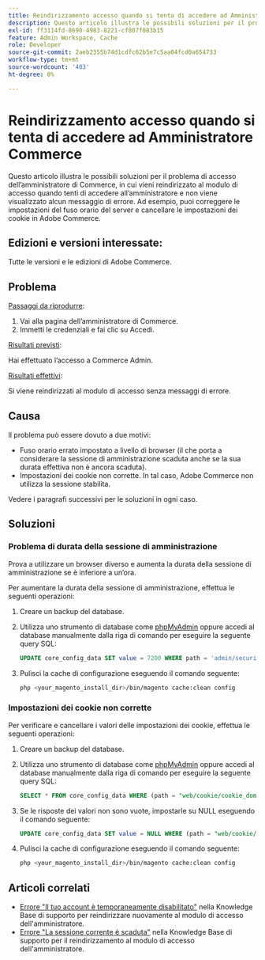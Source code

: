 ```yaml
---
title: Reindirizzamento accesso quando si tenta di accedere ad Amministratore Commerce
description: Questo articolo illustra le possibili soluzioni per il problema di accesso dell’amministratore di Commerce, in cui vieni reindirizzato al modulo di accesso quando tenti di accedere all’amministratore e non viene visualizzato alcun messaggio di errore. Ad esempio, puoi correggere le impostazioni del fuso orario del server e cancellare le impostazioni dei cookie in Adobe Commerce.
exl-id: ff3114fd-8690-4983-8221-cf807f083b15
feature: Admin Workspace, Cache
role: Developer
source-git-commit: 2aeb2355b74d1cdfc62b5e7c5aa04fcd0a654733
workflow-type: tm+mt
source-wordcount: '403'
ht-degree: 0%

---
```


# Reindirizzamento accesso quando si tenta di accedere ad Amministratore Commerce

Questo articolo illustra le possibili soluzioni per il problema di accesso dell’amministratore di Commerce, in cui vieni reindirizzato al modulo di accesso quando tenti di accedere all’amministratore e non viene visualizzato alcun messaggio di errore. Ad esempio, puoi correggere le impostazioni del fuso orario del server e cancellare le impostazioni dei cookie in Adobe Commerce.

## Edizioni e versioni interessate:

Tutte le versioni e le edizioni di Adobe Commerce.

## Problema

<u>Passaggi da riprodurre</u>:

1. Vai alla pagina dell’amministratore di Commerce.
1. Immetti le credenziali e fai clic su Accedi.

<u>Risultati previsti</u>:

Hai effettuato l’accesso a Commerce Admin.

<u>Risultati effettivi</u>:

Si viene reindirizzati al modulo di accesso senza messaggi di errore.

## Causa

Il problema può essere dovuto a due motivi:

* Fuso orario errato impostato a livello di browser (il che porta a considerare la sessione di amministrazione scaduta anche se la sua durata effettiva non è ancora scaduta).
* Impostazioni dei cookie non corrette. In tal caso, Adobe Commerce non utilizza la sessione stabilita.

Vedere i paragrafi successivi per le soluzioni in ogni caso.

## Soluzioni

### Problema di durata della sessione di amministrazione

Prova a utilizzare un browser diverso e aumenta la durata della sessione di amministrazione se è inferiore a un’ora.

Per aumentare la durata della sessione di amministrazione, effettua le seguenti operazioni:

1. Creare un backup del database.
1. Utilizza uno strumento di database come [phpMyAdmin](https://experienceleague.adobe.com/en/docs/commerce-operations/installation-guide/prerequisites/optional-software#phpmyadmin) oppure accedi al database manualmente dalla riga di comando per eseguire la seguente query SQL:

   ```sql
   UPDATE core_config_data SET value = 7200 WHERE path = 'admin/security/session_lifetime';
   ```

1. Pulisci la cache di configurazione eseguendo il comando seguente:

   ```bash
   php <your_magento_install_dir>/bin/magento cache:clean config
   ```

### Impostazioni dei cookie non corrette

Per verificare e cancellare i valori delle impostazioni dei cookie, effettua le seguenti operazioni:

1. Creare un backup del database.
1. Utilizza uno strumento di database come [phpMyAdmin](https://experienceleague.adobe.com/en/docs/commerce-operations/installation-guide/prerequisites/optional-software#phpmyadmin) oppure accedi al database manualmente dalla riga di comando per eseguire la seguente query SQL:

   ```sql
   SELECT * FROM core_config_data WHERE (path = "web/cookie/cookie_domain" OR path = "web/cookie/cookie_path");
   ```

1. Se le risposte dei valori non sono vuote, impostarle su NULL eseguendo il comando seguente:

   ```sql
   UPDATE core_config_data SET value = NULL WHERE (path = "web/cookie/cookie_domain" OR path = "web/cookie/cookie_path");
   ```

1. Pulisci la cache di configurazione eseguendo il comando seguente:

   ```bash
   php <your_magento_install_dir>/bin/magento cache:clean config
   ```

## Articoli correlati

* [Errore &quot;Il tuo account è temporaneamente disabilitato&quot;](/help/troubleshooting/miscellaneous/redirect-back-to-the-admin-login-form-with-your-account-is-temporarily-disabled-error.md) nella Knowledge Base di supporto per reindirizzare nuovamente al modulo di accesso dell&#39;amministratore.
* [Errore &quot;La sessione corrente è scaduta&quot;](/help/troubleshooting/miscellaneous/redirect-back-to-the-admin-login-form-with-your-current-session-has-been-expired-error.md) nella Knowledge Base di supporto per il reindirizzamento al modulo di accesso dell&#39;amministratore.
